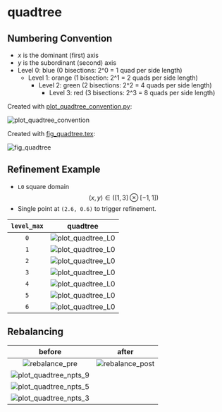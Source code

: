 # quadtree

## Numbering Convention

* *x* is the dominant (first) axis
* *y* is the subordinant (second) axis
* Level 0: blue (0 bisections: 2^0 = 1 quad per side length)
  * Level 1: orange (1 bisection: 2^1 = 2 quads per side length)
    * Level 2: green (2 bisections: 2^2 = 4 quads per side length)
      * Level 3: red (3 bisections: 2^3 = 8 quads per side length)

Created with [plot_quadtree_convention.py](plot_quadtree_convention.py):

![plot_quadtree_convention](fig/plot_quadtree_convention.png)

Created with [fig_quadtree.tex](fig_quadtree.tex):

![fig_quadtree](fig/fig_quadtree.png)

## Refinement Example

* `L0` square domain $$(x, y) \in ([1, 3] \otimes  [-1, 1])$$
* Single point at `(2.6, 0.6)` to trigger refinement.


| `level_max` | quadtree |
|:---:|:---:|
| `0` | ![plot_quadtree_L0](fig/plot_quadtree_L0.png) |
| `1` | ![plot_quadtree_L0](fig/plot_quadtree_L1.png) |
| `2` | ![plot_quadtree_L0](fig/plot_quadtree_L2.png) |
| `3` | ![plot_quadtree_L0](fig/plot_quadtree_L3.png) |
| `4` | ![plot_quadtree_L0](fig/plot_quadtree_L4.png) |
| `5` | ![plot_quadtree_L0](fig/plot_quadtree_L5.png) |
| `6` | ![plot_quadtree_L0](fig/plot_quadtree_L6.png) |

## Rebalancing

| before | after |
|:---:|:---:|
| ![rebalance_pre](fig/rebalance_pre.png) | ![rebalance_post](fig/rebalance_post.png) |
| ![plot_quadtree_npts_9](fig/plot_quadtree_npts_9.png) | |
| ![plot_quadtree_npts_5](fig/plot_quadtree_npts_5.png) | |
| ![plot_quadtree_npts_3](fig/plot_quadtree_npts_3.png) | |

